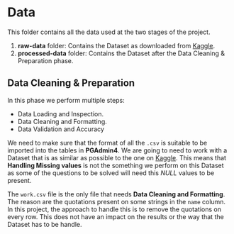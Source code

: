 # Data
This folder contains all the data used at the two stages of the project.
1. **raw-data** folder: Contains the Dataset as downloaded from [Kaggle](https://www.kaggle.com/datasets/mexwell/famous-paintings/data).
2. **processed-data** folder: Contains the Dataset after the Data Cleaning & Preparation phase.

## Data Cleaning & Preparation
In this phase we perform multiple steps:
- Data Loading and Inspection.
- Data Cleaning and Formatting.
- Data Validation and Accuracy

We need to make sure that the format of all the `.csv` is suitable to be imported into the tables in **PGAdmin4**. 
We are going to need to work with a Dataset that is as similar as possible to the one on [Kaggle](https://www.kaggle.com/datasets/mexwell/famous-paintings/data). This means that **Handling Missing values** is not the something we perform on this Dataset as some of the questions to be solved will need this *NULL* values to be present.

The `work.csv` file is the only file that needs **Data Cleaning and Formatting**. The reason are the quotations present on some strings in the `name` column. In this project, the approach to handle this is to remove the quotations on every row. This does not have an impact on the results or the way that the Dataset has to be handle.

